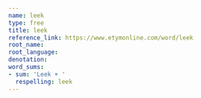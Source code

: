 ```yaml
---
name: leek
type: free
title: leek
reference_link: https://www.etymonline.com/word/leek
root_name: 
root_language: 
denotation: 
word_sums:
- sum: 'Leek + '
  respelling: leek
---
```


